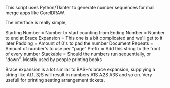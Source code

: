 This script uses Python/Tkinter to generate number sequences for mail merge apps like CorelDRAW.

The interface is really simple,

Starting Number = Number to start counting from
Ending Number = Number to end at
Brace Expansion = This one is a bit complicated and we'll get to it later
Padding = Amount of 0's to pad the number
Document Repeats = Amount of number's to use per "page"
Prefix = Add this string to the front of every number
Stackable = Should the numbers run sequentially, or "down". Mostly used by people printing books

Brace expansion is a lot similar to BASH's brace expansion, supplying a string like A{1..3}S will result in numbers A1S A2S A3S and so on. Very usefull for printing seating arrangement tickets.
